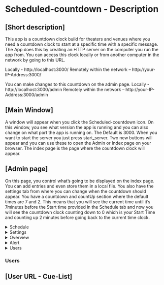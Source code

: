 # Scheduled-countdown - Description

## [Short description]
This app is a countdown clock build for theaters and venues where you need a countdown clock to start at a specific time with a specific message. The App does this by creating an HTTP server on the computer you run the app from. You can access this clock locally or from another computer in the network by going to this URL.

Locally - http://localhost:3000/ Remotely within the network – http://your-IP-Address:3000/

You can make changes to this countdown on the admin page. Locally - http://localhost:3000/admin Remotely within the network – http://your-IP-Address:3000/admin


## [Main Window]
A window will appear when you click the Scheduled-countdown icon. On this window, you see what version the app is running and you can also change on what port the app is running on. The Default is 3000. When you want to start the server you just press start_server. Two new buttons will appear and you can use these to open the Admin or Index page on your browser. The index page is the page where the countdown clock will appear.

## [Admin page]
On this page, you control what’s going to be displayed on the index page. You can add entries and even store them in a local file. You also have the settings tab from where you can change when the countdown should appear. You have a countdown and countUp section where the default times are 7 and 2. This means that you will see the current time until it’s 7minutes before the Start time provided in the Schedule tab and now you will see the countdown clock counting down to 0 which is your Start Time and counting up 2 minutes before going back to the current time clock.

<details>
  <summary>Schedule</summary>

  ### Schedule
  ![alt text][Schedule]

In this tab you can add entries and even store them in a local file. Each entry look like this:
"#" | Title | Start Time | Cue Length | Cue | 5Min | DEL
--- | --- | --- | --- | --- | --- | ---
Index | Your Title | HH:MM 24h | HH:MM:SS | TRUE | TRUE | X
1 | Your Title | 16:00 | 00:10:00 | TRUE | TRUE | X




</details>

<details>
  <summary>Settings</summary>

  ### Settings
  ![alt text][Settings]

...
</details>

<details>
  <summary>Overview</summary>

  ### Overview
![alt text][Overview]
s
...
</details>

<details>
  <summary>Alert</summary>

  ### Alert
![alt text][Alert]

...
</details>

<details>
  <summary>Users</summary>

  ### Users
  ![alt text][Users]

...
</details>


### Users

## [User URL - Cue-List]



[Schedule]: https://github.com/mattehalen/Scheduled-countdown/blob/master/github_assets/v.0.0.20/4.%20ADMIN%20-%20Schedule.png "Schedule"
[Settings]: https://github.com/mattehalen/Scheduled-countdown/blob/master/github_assets/v.0.0.20/5.%20ADMIN%20-%20Settings.png "Settings"
[Overview]: https://github.com/mattehalen/Scheduled-countdown/blob/master/github_assets/v.0.0.20/6.%20ADMIN%20-%20Overview.png "Overview"
[Alert]: https://github.com/mattehalen/Scheduled-countdown/blob/master/github_assets/v.0.0.20/7.%20ADMIN%20-%20Alert.png "Alert"
[Users]: https://github.com/mattehalen/Scheduled-countdown/blob/master/github_assets/v.0.0.20/8.%20ADMIN%20-%20Users.png "Users"
